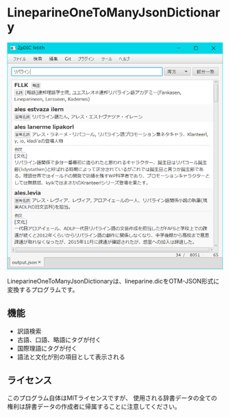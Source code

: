 # LineparineOneToManyJsonDictionary

![](https://raw.githubusercontent.com/skytomo221/LineparineOneToManyJsonDictionary/master/images/thumbnail.png)

LineparineOneToManyJsonDictionaryは、lineparine.dicをOTM-JSON形式に変換するプログラムです。

## 機能

- 訳語検索
- 古語、口語、略語にタグが付く
- 国際理語にタグが付く
- 語法と文化が別の項目として表示される

## ライセンス

このプログラム自体はMITライセンスですが、
使用される辞書データの全ての権利は辞書データの作成者に帰属することに注意してください。
